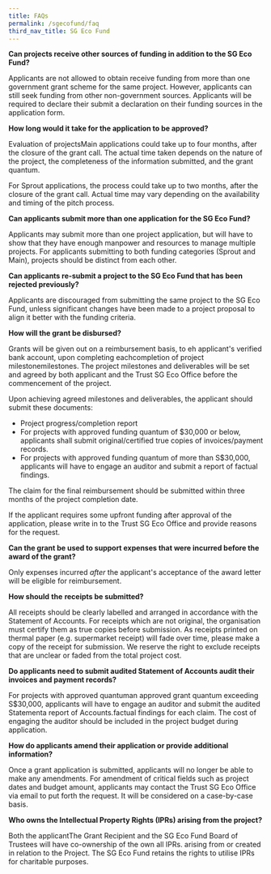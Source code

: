 ```yaml
---
title: FAQs
permalink: /sgecofund/faq
third_nav_title: SG Eco Fund
---
```


**Can projects receive other sources of funding in addition to the SG Eco Fund?**

Applicants are not allowed to obtain receive funding from more than one government grant scheme for the same project. However, applicants can still seek funding from other non-government sources. Applicants will be required to declare their submit a declaration on their funding sources in the application form.

**How long would it take for the application to be approved?**

Evaluation of projectsMain applications could take up to four months, after the closure of the grant call. The actual time taken depends on the nature of the project, the completeness of the information submitted, and the grant quantum.

For Sprout applications, the process could take up to two months, after the closure of the grant call. Actual time may vary depending on the availability and timing of the pitch process.

**Can applicants submit more than one application for the SG Eco Fund?**

Applicants may submit more than one project application, but will have to show that they have enough manpower and resources to manage multiple projects. For applicants submitting to both funding categories (Sprout and Main), projects should be distinct from each other.

**Can applicants re-submit a project to the SG Eco Fund that has been rejected previously?**

Applicants are discouraged from submitting the same project to the SG Eco Fund, unless significant changes have been made to a project proposal to align it better with the funding criteria.

**How will the grant be disbursed?**

Grants will be given out on a reimbursement basis, to eh applicant&#39;s verified bank account, upon completing eachcompletion of project milestonemilestones. The project milestones and deliverables will be set and agreed by both applicant and the Trust SG Eco Office before the commencement of the project.

Upon achieving agreed milestones and deliverables, the applicant should submit these documents:

- Project progress/completion report
- For projects with approved funding quantum of $30,000 or below, applicants shall submit original/certified true copies of invoices/payment records.
- For projects with approved funding quantum of more than S$30,000, applicants will have to engage an auditor and submit a report of factual findings.

The claim for the final reimbursement should be submitted within three months of the project completion date.

If the applicant requires some upfront funding after approval of the application, please write in to the Trust SG Eco Office and provide reasons for the request.

**Can the grant be used to support expenses that were incurred before the award of the grant?**

Only expenses incurred _after_ the applicant&#39;s acceptance of the award letter will be eligible for reimbursement.

**How should**  **the**  **receipts be submitted?**

All receipts should be clearly labelled and arranged in accordance with the Statement of Accounts. For receipts which are not original, the organisation must certify them as true copies before submission. As receipts printed on thermal paper (e.g. supermarket receipt) will fade over time, please make a copy of the receipt for submission. We reserve the right to exclude receipts that are unclear or faded from the total project cost.

**Do applicants need to submit audited Statement of Accounts audit their invoices and payment records?**

For projects with approved quantuman approved grant quantum exceeding S$30,000, applicants will have to engage an auditor and submit the audited Statementa report of Accounts.factual findings for each claim. The cost of engaging the auditor should be included in the project budget during application.

**How do applicants amend their application or provide additional information?**

Once a grant application is submitted, applicants will no longer be able to make any amendments. For amendment of critical fields such as project dates and budget amount, applicants may contact the Trust SG Eco Office via email to put forth the request. It will be considered on a case-by-case basis.

**Who owns the Intellectual Property Rights (IPRs) arising from the project?**

Both the applicantThe Grant Recipient and the SG Eco Fund Board of Trustees will have co-ownership of the own all IPRs. arising from or created in relation to the Project. The SG Eco Fund retains the rights to utilise IPRs for charitable purposes.

